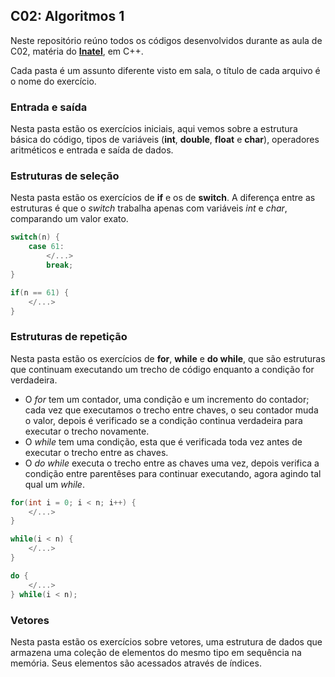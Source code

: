 
## C02: Algoritmos 1

Neste repositório reúno todos os códigos desenvolvidos durante as aula de C02, matéria do [**Inatel**](https://inatel.br/home/), em C++.

Cada pasta é um assunto diferente visto em sala, o título de cada arquivo é o nome do exercício.

### Entrada e saída
Nesta pasta estão os exercícios iniciais, aqui vemos sobre a estrutura básica do código, tipos de variáveis (**int**, **double**, **float** e **char**), operadores aritméticos e entrada e saída de dados.

### Estruturas de seleção
Nesta pasta estão os exercícios de **if** e os de **switch**. A diferença entre as estruturas é que o *switch* trabalha apenas com variáveis *int* e *char*, comparando um valor exato.

```c++
switch(n) {
    case 61:
        </...>
        break;
}
```

```c++
if(n == 61) {
    </...>
}
```

### Estruturas de repetição
Nesta pasta estão os exercícios de **for**, **while** e **do while**, que são estruturas que continuam executando um trecho de código enquanto a condição for verdadeira. 

- O *for* tem um contador, uma condição e um incremento do contador; cada vez que executamos o trecho entre chaves, o seu contador muda o valor, depois é verificado se a condição continua verdadeira para executar o trecho novamente.
- O *while* tem uma condição, esta que é verificada toda vez antes de executar o trecho entre as chaves.
- O *do while* executa o trecho entre as chaves uma vez, depois verifica a condição entre parentêses para continuar executando, agora agindo tal qual um *while*.

```c++
for(int i = 0; i < n; i++) {
    </...>
}
```

```c++
while(i < n) {
    </...>
}
```

```c++
do {
    </...>
} while(i < n);
```

### Vetores
Nesta pasta estão os exercícios sobre vetores, uma estrutura de dados que armazena uma coleção de elementos do mesmo tipo em sequência na memória. Seus elementos são acessados através de índices.
